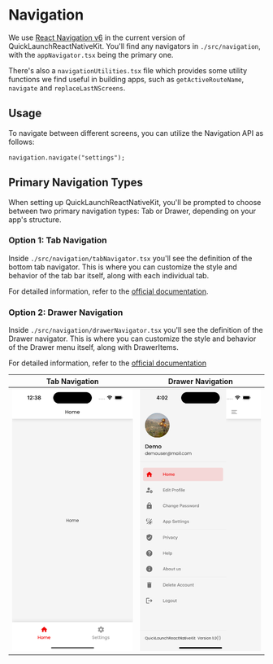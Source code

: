 # Navigation

We use [React Navigation v6](https://reactnavigation.org/docs/getting-started/) in the current version of QuickLaunchReactNativeKit. You'll find any navigators in `./src/navigation`, with the `appNavigator.tsx` being the primary one.

There's also a `navigationUtilities.tsx` file which provides some utility functions we find useful in building apps, such as `getActiveRouteName`, `navigate` and `replaceLastNScreens`.

## Usage

To navigate between different screens, you can utilize the Navigation API as follows:

```tsx
navigation.navigate("settings");
```

## Primary Navigation Types

When setting up QuickLaunchReactNativeKit, you'll be prompted to choose between two primary navigation types: Tab or Drawer, depending on your app's structure.

### Option 1: Tab Navigation

Inside `./src/navigation/tabNavigator.tsx` you'll see the definition of the bottom tab navigator. This is where you can customize the style and behavior of the tab bar itself, along with each individual tab.

For detailed information, refer to the [official documentation](https://reactnavigation.org/docs/bottom-tab-navigator/).

### Option 2: Drawer Navigation

Inside `./src/navigation/drawerNavigator.tsx` you'll see the definition of the Drawer navigator. This is where you can customize the style and behavior of the Drawer menu itself, along with DrawerItems.

For detailed information, refer to the [official documentation](https://reactnavigation.org/docs/drawer-navigator)

| Tab Navigation                                                          | Drawer Navigation                                                    |
| ----------------------------------------------------------------------- | -------------------------------------------------------------------- |
| <img alt="bottom-tabs" src="../../../screenshots/home-with-tabs.png" /> | <img alt="drawer-menu" src="../../../screenshots/drawer-menu.png" /> |
